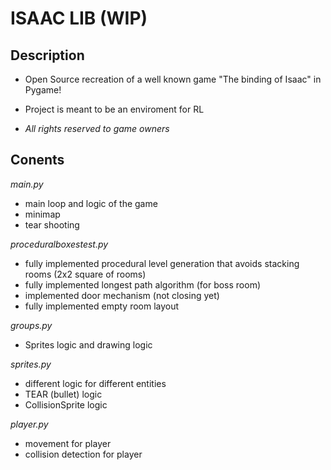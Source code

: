 # ISAAC LIB (WIP)
## Description
- Open Source recreation of a well known game "The binding of Isaac" in Pygame!
- Project is meant to be an enviroment for RL

- *All rights reserved to game owners*

## Conents
*main.py*  
- main loop and logic of the game
- minimap
- tear shooting


*proceduralboxestest.py*
- fully implemented procedural level generation that avoids stacking rooms (2x2 square of rooms)
- fully implemented longest path algorithm (for boss room)
- implemented door mechanism (not closing yet)
- fully implemented empty room layout


*groups.py*
- Sprites logic and drawing logic


*sprites.py*
- different logic for different entities
- TEAR (bullet) logic
- CollisionSprite logic


*player.py*
- movement for player
- collision detection for player



